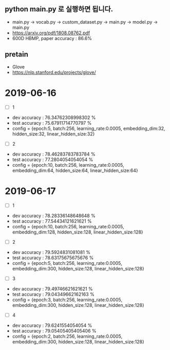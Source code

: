 ## python main.py 로 실행하면 됩니다.
- main.py → vocab.py → custom_dataset.py → main.py → model.py → main.py 
- https://arxiv.org/pdf/1808.08762.pdf
- 600D HBMP, paper accuracy : 86.6%
## pretain
- Glove
- https://nlp.stanford.edu/projects/glove/
# 2019-06-16 
* [ ] 1
- dev accuracy :  76.34762308998302 %
- test accuracy :  75.67911714770797 %
- config = {epoch:5, batch:256,  learning_rate:0.0005,  embedding_dim:32,  hidden_size:32,  linear_hidden_size:32}
* [ ] 2
- dev accuracy :  78.46283783783784 %
- test accuracy :  77.2804054054054 %
- config = {epoch:10, batch:256,  learning_rate:0.0005,  embedding_dim:64,  hidden_size:64,  linear_hidden_size:64}

# 2019-06-17 
* [ ] 1
- dev accuracy :  78.28336148648648 %
- test accuracy :  77.54434121621621 %
- config = {epoch:10, batch:256,  learning_rate:0.0005,  embedding_dim:128,  hidden_size:128,  linear_hidden_size:128}
* [ ] 2
- dev accuracy :  79.5924831081081 %
- test accuracy :  78.63175675675676 %
- config = {epoch:5, batch:256,  learning_rate:0.0005,  embedding_dim:300,  hidden_size:128,  linear_hidden_size:128}
* [ ] 3
- dev accuracy :  79.49746621621621 %
- test accuracy :  79.04349662162163 %
- config = {epoch:3, batch:256,  learning_rate:0.0005,  embedding_dim:300,  hidden_size:128,  linear_hidden_size:128}
* [ ] 4
- dev accuracy :  79.6241554054054 %
- test accuracy :  79.05405405405406 %
- config = {epoch:2, batch:256,  learning_rate:0.0005,  embedding_dim:300,  hidden_size:128,  linear_hidden_size:128}
